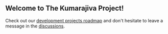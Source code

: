 ## Welcome to The Kumarajiva Project!

Check out our [development projects roadmap](https://github.com/orgs/The-Kumarajiva-Project/projects/8) and don't hesitate to leave a message in the [discussions](https://github.com/orgs/The-Kumarajiva-Project/discussions).

<!--

**Here are some ideas to get you started:**

🙋‍♀️ A short introduction - what is your organization all about?
🌈 Contribution guidelines - how can the community get involved?
👩‍💻 Useful resources - where can the community find your docs? Is there anything else the community should know?
🍿 Fun facts - what does your team eat for breakfast?
🧙 Remember, you can do mighty things with the power of [Markdown](https://docs.github.com/github/writing-on-github/getting-started-with-writing-and-formatting-on-github/basic-writing-and-formatting-syntax)
-->
